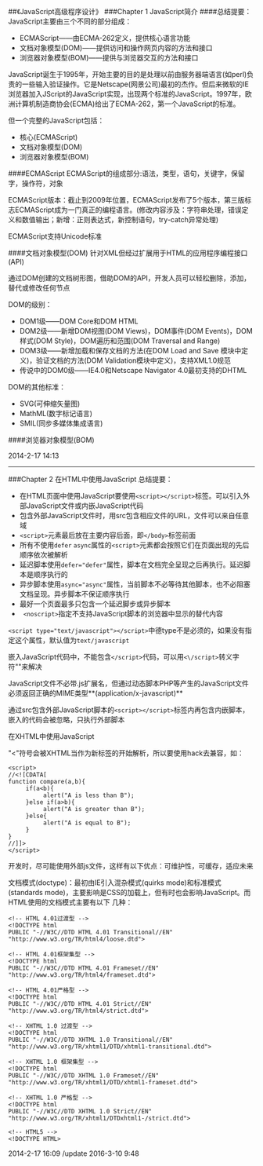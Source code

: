 ##《JavaScript高级程序设计》
###Chapter 1 JavaScript简介
####总结提要：
JavaScript主要由三个不同的部分组成：

* ECMAScript——由ECMA-262定义，提供核心语言功能
* 文档对象模型(DOM)——提供访问和操作网页内容的方法和接口
* 浏览器对象模型(BOM)——提供与浏览器交互的方法和接口

JavaScript诞生于1995年，开始主要的目的是处理以前由服务器端语言(如perl)负责的一些输入验证操作。它是Netscape(网景公司)最初的杰作。但后来微软的IE浏览器加入JScript的JavaScript实现，出现两个标准的JavaScript。1997年，欧洲计算机制造商协会(ECMA)给出了ECMA-262，第一个JavaScript的标准。

但一个完整的JavaScript包括：

* 核心(ECMAScript)
* 文档对象模型(DOM)
* 浏览器对象模型(BOM)

####ECMAScript
ECMAScript的组成部分:语法，类型，语句，关键字，保留字，操作符，对象

ECMAScript版本：截止到2009年位置，ECMAScript发布了5个版本，第三版标志ECMAScript成为一门真正的编程语言。(修改内容涉及：字符串处理，错误定义和数值输出；新增：正则表达式，新控制语句，try-catch异常处理)

ECMAScript支持Unicode标准

####文档对象模型(DOM)
针对XML但经过扩展用于HTML的应用程序编程接口(API)

通过DOM创建的文档树形图，借助DOM的API，开发人员可以轻松删除，添加，替代或修改任何节点

DOM的级别：

* DOM1级——DOM Core和DOM HTML
* DOM2级——新增DOM视图(DOM Views)，DOM事件(DOM Events)，DOM样式(DOM Style)，DOM遍历和范围(DOM Traversal and Range)
* DOM3级——新增加载和保存文档的方法(在DOM Load and Save 模块中定义)，验证文档的方法(DOM Validation模块中定义)，支持XML1.0规范
* 传说中的DOM0级——IE4.0和Netscape Navigator 4.0最初支持的DHTML

DOM的其他标准：

* SVG(可伸缩矢量图) 
* MathML(数字标记语言) 
* SMIL(同步多媒体集成语言)

####浏览器对象模型(BOM)

2014-2-17 14:13

----------

###Chapter 2 在HTML中使用JavaScript
总结提要：

* 在HTML页面中使用JavaScript要使用`<script></script>`标签。可以引入外部JavaScript文件或内嵌JavaScript代码
* 包含外部JavaScript文件时，用src包含相应文件的URL，文件可以来自任意域
* `<script>`元素最后放在主要内容后面，即`</body>`标签前面
* 所有不使用`defer` `async`属性的`<script>`元素都会按照它们在页面出现的先后顺序依次被解析
* 延迟脚本使用`defer="defer"`属性，脚本在文档完全呈现之后再执行。延迟脚本是顺序执行的
* 异步脚本使用`async="async"`属性，当前脚本不必等待其他脚本，也不必阻塞文档呈现。异步脚本不保证顺序执行
* 最好一个页面最多只包含一个延迟脚步或异步脚本
* ` <noscript>`指定不支持JavaScript脚本的浏览器中显示的替代内容

`<script type="text/javascript"></script>`中德type不是必须的，如果没有指定这个属性，默认值为`text/javascript`

嵌入JavaScript代码中，不能包含`</script>`代码，可以用`<\/script>`转义字符"\"来解决

JavaScript文件不必带.js扩展名，但通过动态脚本PHP等产生的JavaScript文件必须返回正确的MIME类型**(application/x-javascript)**

通过src包含外部JavaScript脚本的`<script></script>`标签内再包含内嵌脚本，嵌入的代码会被忽略，只执行外部脚本

在XHTML中使用JavaScript

"<"符号会被XHTML当作为新标签的开始解析，所以要使用hack去兼容，如：
```
<script>
//<![CDATA[
function compare(a,b){
     if(a<b){
          alert("A is less than B");
     }else if(a>b){
          alert("A is greater than B");
     }else{
          alert("A is equal to B");
     }
}
//]]>
</script>
```
开发时，尽可能使用外部js文件，这样有以下优点：可维护性，可缓存，适应未来

文档模式(doctype)：最初由IE引入混杂模式(quirks mode)和标准模式(standards mode)，主要影响是CSS的加载上，但有时也会影响JavaScript。而HTML使用的文档模式主要有以下 几种：
```
<!-- HTML 4.01过渡型 -->
<!DOCTYPE html
PUBLIC "-//W3C//DTD HTML 4.01 Transitional//EN" 
"http://www.w3.org/TR/html4/loose.dtd">
```
```
<!-- HTML 4.01框架集型 -->
<!DOCTYPE html
PUBLIC "-//W3C//DTD HTML 4.01 Frameset//EN" 
"http://www.w3.org/TR/html4/frameset.dtd">
```
```
<!-- HTML 4.01严格型 -->
<!DOCTYPE html
PUBLIC "-//W3C//DTD HTML 4.01 Strict//EN" 
"http://www.w3.org/TR/html4/strict.dtd">
```
```
<!-- XHTML 1.0 过渡型 -->
<!DOCTYPE html
PUBLIC "-//W3C//DTD XHTML 1.0 Transitional//EN" 
"http://www.w3.org/TR/xhtml1/DTD/xhtml1-transitional.dtd">
```
```
<!-- XHTML 1.0 框架集型 -->
<!DOCTYPE html
PUBLIC "-//W3C//DTD XHTML 1.0 Frameset//EN" 
"http://www.w3.org/TR/xhtml1/DTD/xhtml1-frameset.dtd">
```
```
<!-- XHTML 1.0 严格型 -->
<!DOCTYPE html
PUBLIC "-//W3C//DTD XHTML 1.0 Strict//EN" 
"http://www.w3.org/TR/xhtml1/DTDxhtml1-/strict.dtd">
```
```
<!-- HTML5 -->
<!DOCTYPE HTML>
```
2014-2-17 16:09 /update 2016-3-10 9:48

